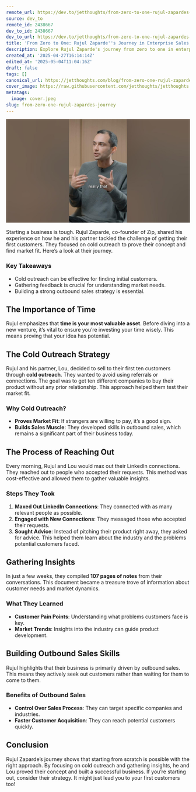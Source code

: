 ```yaml
---
remote_url: https://dev.to/jetthoughts/from-zero-to-one-rujul-zapardes-journey-in-enterprise-sales-1c8m
source: dev_to
remote_id: 2438667
dev_to_id: 2438667
dev_to_url: https://dev.to/jetthoughts/from-zero-to-one-rujul-zapardes-journey-in-enterprise-sales-1c8m
title: 'From Zero to One: Rujul Zaparde''s Journey in Enterprise Sales'
description: Explore Rujul Zaparde's journey from zero to one in enterprise sales. Learn how cold outreach and gathering insights helped him and his partner secure their first customers.
created_at: '2025-04-27T16:14:14Z'
edited_at: '2025-05-04T11:04:16Z'
draft: false
tags: []
canonical_url: https://jetthoughts.com/blog/from-zero-one-rujul-zapardes-journey/
cover_image: https://raw.githubusercontent.com/jetthoughts/jetthoughts.github.io/master/content/blog/from-zero-one-rujul-zapardes-journey/cover.jpeg
metatags:
  image: cover.jpeg
slug: from-zero-one-rujul-zapardes-journey
---
```

[![From Zero to One: Rujul Zaparde's Journey in Enterprise Sales](file_0.jpg)](https://www.youtube.com/watch?v=wfyNj_hH5zQ)

Starting a business is tough. Rujul Zaparde, co-founder of Zip, shared his experience on how he and his partner tackled the challenge of getting their first customers. They focused on cold outreach to prove their concept and find market fit. Here’s a look at their journey.

### Key Takeaways

*   Cold outreach can be effective for finding initial customers.
*   Gathering feedback is crucial for understanding market needs.
*   Building a strong outbound sales strategy is essential.

## The Importance of Time

Rujul emphasizes that **time is your most valuable asset**. Before diving into a new venture, it’s vital to ensure you’re investing your time wisely. This means proving that your idea has potential.

## The Cold Outreach Strategy

Rujul and his partner, Lou, decided to sell to their first ten customers through **cold outreach**. They wanted to avoid using referrals or connections. The goal was to get ten different companies to buy their product without any prior relationship. This approach helped them test their market fit.

### Why Cold Outreach?

*   **Proves Market Fit**: If strangers are willing to pay, it’s a good sign.
*   **Builds Sales Muscle**: They developed skills in outbound sales, which remains a significant part of their business today.

## The Process of Reaching Out

Every morning, Rujul and Lou would max out their LinkedIn connections. They reached out to people who accepted their requests. This method was cost-effective and allowed them to gather valuable insights.

### Steps They Took

1.  **Maxed Out LinkedIn Connections**: They connected with as many relevant people as possible.
2.  **Engaged with New Connections**: They messaged those who accepted their requests.
3.  **Sought Advice**: Instead of pitching their product right away, they asked for advice. This helped them learn about the industry and the problems potential customers faced.

## Gathering Insights

In just a few weeks, they compiled **107 pages of notes** from their conversations. This document became a treasure trove of information about customer needs and market dynamics.

### What They Learned

*   **Customer Pain Points**: Understanding what problems customers face is key.
*   **Market Trends**: Insights into the industry can guide product development.

## Building Outbound Sales Skills

Rujul highlights that their business is primarily driven by outbound sales. This means they actively seek out customers rather than waiting for them to come to them.

### Benefits of Outbound Sales

*   **Control Over Sales Process**: They can target specific companies and industries.
*   **Faster Customer Acquisition**: They can reach potential customers quickly.

## Conclusion

Rujul Zaparde’s journey shows that starting from scratch is possible with the right approach. By focusing on cold outreach and gathering insights, he and Lou proved their concept and built a successful business. If you’re starting out, consider their strategy. It might just lead you to your first customers too!

